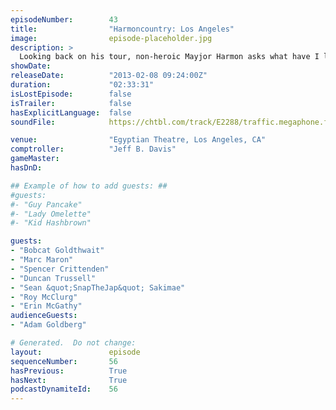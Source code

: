 ```yaml
---
episodeNumber:        43
title:                "Harmoncountry: Los Angeles"
image:                episode-placeholder.jpg
description: >
  Looking back on his tour, non-heroic Mayjor Harmon asks what have I learned (spoiler: he doesn't know) with friends Bobcat Goldthwait, Marc Maron and Duncan Trussell in an epic show at L.A's Egyptian Theater.
showDate:             
releaseDate:          "2013-02-08 09:24:00Z"
duration:             "02:33:31"
isLostEpisode:        false
isTrailer:            false
hasExplicitLanguage:  false
soundFile:            https://chtbl.com/track/E2288/traffic.megaphone.fm/STA9327404085.mp3?updated=1554492541

venue:                "Egyptian Theatre, Los Angeles, CA"
comptroller:          "Jeff B. Davis"
gameMaster:           
hasDnD:               

## Example of how to add guests: ##
#guests:
#- "Guy Pancake"
#- "Lady Omelette"
#- "Kid Hashbrown"

guests:
- "Bobcat Goldthwait"
- "Marc Maron"
- "Spencer Crittenden"
- "Duncan Trussell"
- "Sean &quot;SnapTheJap&quot; Sakimae"
- "Roy McClurg"
- "Erin McGathy"
audienceGuests:
- "Adam Goldberg"

# Generated.  Do not change:
layout:               episode
sequenceNumber:       56
hasPrevious:          True
hasNext:              True
podcastDynamiteId:    56
---
```


<!-- The episode description will be rendered here -->
<!-- Add your content below here -->

